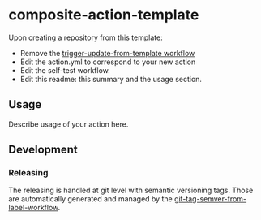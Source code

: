 # composite-action-template

Upon creating a repository from this template:
- Remove the [trigger-update-from-template workflow](.github/workflows/trigger-update-from-template.yml)
- Edit the action.yml to correspond to your new action
- Edit the self-test workflow.
- Edit this readme: this summary and the usage section.

## Usage

Describe usage of your action here.

## Development

### Releasing

The releasing is handled at git level with semantic versioning tags. Those are automatically generated and managed
by the [git-tag-semver-from-label-workflow](https://github.com/infrastructure-blocks/git-tag-semver-from-label-workflow).
